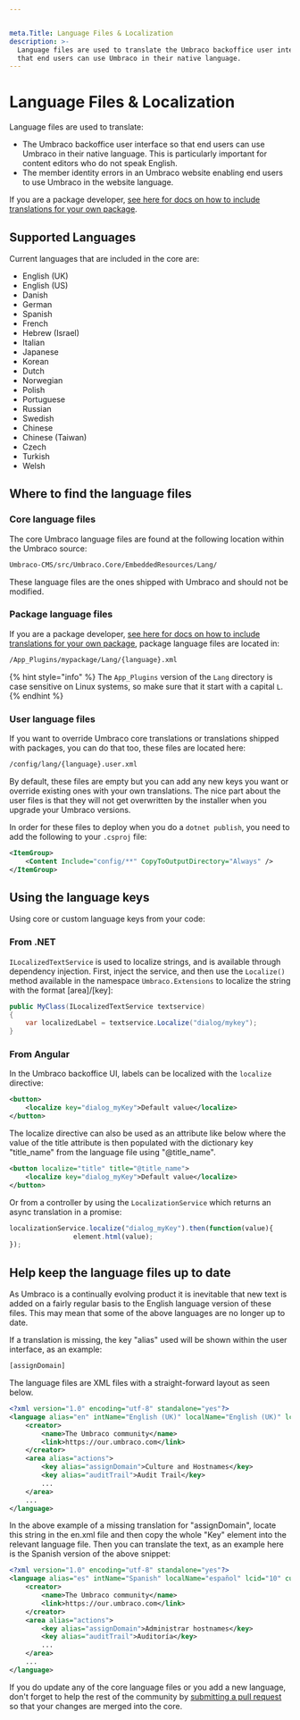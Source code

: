 ```yaml
---


meta.Title: Language Files & Localization
description: >-
  Language files are used to translate the Umbraco backoffice user interface so
  that end users can use Umbraco in their native language.
---
```


# Language Files & Localization

Language files are used to translate:
- The Umbraco backoffice user interface so that end users can use Umbraco in their native language. This is particularly important for content editors who do not speak English.
- The member identity errors in an Umbraco website enabling end users to use Umbraco in the website language.

If you are a package developer, [see here for docs on how to include translations for your own package](packages/language-files-for-packages.md).

## Supported Languages

Current languages that are included in the core are:

* English (UK)
* English (US)
* Danish
* German
* Spanish
* French
* Hebrew (Israel)
* Italian
* Japanese
* Korean
* Dutch
* Norwegian
* Polish
* Portuguese
* Russian
* Swedish
* Chinese
* Chinese (Taiwan)
* Czech
* Turkish
* Welsh

## Where to find the language files

### Core language files

The core Umbraco language files are found at the following location within the Umbraco source:

```xml
Umbraco-CMS/src/Umbraco.Core/EmbeddedResources/Lang/
```

These language files are the ones shipped with Umbraco and should not be modified.

### Package language files

If you are a package developer, [see here for docs on how to include translations for your own package](packages/language-files-for-packages.md), package language files are located in:

```xml
/App_Plugins/mypackage/Lang/{language}.xml
```

{% hint style="info" %}
The `App_Plugins` version of the `Lang` directory is case sensitive on Linux systems, so make sure that it start with a capital `L`.
{% endhint %}

### User language files

If you want to override Umbraco core translations or translations shipped with packages, you can do that too, these files are located here:

```xml
/config/lang/{language}.user.xml
```

By default, these files are empty but you can add any new keys you want or override existing ones with your own translations. The nice part about the user files is that they will not get overwritten by the installer when you upgrade your Umbraco versions.

In order for these files to deploy when you do a `dotnet publish`, you need to add the following to your `.csproj` file:

```xml
<ItemGroup>
    <Content Include="config/**" CopyToOutputDirectory="Always" />
</ItemGroup>
```

## Using the language keys

Using core or custom language keys from your code:

### From .NET

`ILocalizedTextService` is used to localize strings, and is available through dependency injection. First, inject the service, and then use the `Localize()` method available in the namespace `Umbraco.Extensions` to localize the string with the format \[area]/\[key]:

```csharp
public MyClass(ILocalizedTextService textservice)
{
    var localizedLabel = textservice.Localize("dialog/mykey");
}
```

### From Angular

In the Umbraco backoffice UI, labels can be localized with the `localize` directive:

```xml
<button>
    <localize key="dialog_myKey">Default value</localize>
</button>
```

The localize directive can also be used as an attribute like below where the value of the title attribute is then populated with the dictionary key "title\_name" from the language file using "@title\_name".

```xml
<button localize="title" title="@title_name">
    <localize key="dialog_myKey">Default value</localize>
</button>
```

Or from a controller by using the `LocalizationService` which returns an async translation in a promise:

```javascript
localizationService.localize("dialog_myKey").then(function(value){
                element.html(value);
});
```

## Help keep the language files up to date

As Umbraco is a continually evolving product it is inevitable that new text is added on a fairly regular basis to the English language version of these files. This may mean that some of the above languages are no longer up to date.

If a translation is missing, the key "alias" used will be shown within the user interface, as an example:

```xml
[assignDomain]
```

The language files are XML files with a straight-forward layout as seen below.

```xml
<?xml version="1.0" encoding="utf-8" standalone="yes"?>
<language alias="en" intName="English (UK)" localName="English (UK)" lcid="" culture="en-GB">
    <creator>
        <name>The Umbraco community</name>
        <link>https://our.umbraco.com</link>
    </creator>
    <area alias="actions">
        <key alias="assignDomain">Culture and Hostnames</key>
        <key alias="auditTrail">Audit Trail</key>
        ...
    </area>
    ...
</language>
```

In the above example of a missing translation for "assignDomain", locate this string in the en.xml file and then copy the whole "Key" element into the relevant language file. Then you can translate the text, as an example here is the Spanish version of the above snippet:

```xml
<?xml version="1.0" encoding="utf-8" standalone="yes"?>
<language alias="es" intName="Spanish" localName="español" lcid="10" culture="es-ES">
    <creator>
        <name>The Umbraco community</name>
        <link>https://our.umbraco.com</link>
    </creator>
    <area alias="actions">
        <key alias="assignDomain">Administrar hostnames</key>
        <key alias="auditTrail">Auditoría</key>
        ...
    </area>
    ...
</language>
```

If you do update any of the core language files or you add a new language, don't forget to help the rest of the community by [submitting a pull request](https://docs.umbraco.com/welcome/contribute/getting-started) so that your changes are merged into the core.
